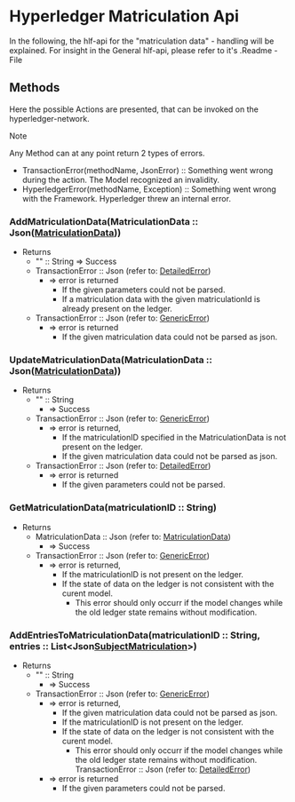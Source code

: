 # Hyperledger Matriculation Api

In the following, the hlf-api for the "matriculation data" - handling will be explained.
For insight in the General hlf-api, please refer to it's .Readme - File

## Methods

Here the possible Actions are presented, that can be invoked on the hyperledger-network.
> [!NOTE]
> Any Method can at any point return 2 types of errors. 
>  - TransactionError(methodName, JsonError) :: Something went wrong during the action. The Model recognized an invalidity.
>  - HyperledgerError(methodName, Exception) :: Something went wrong with the Framework. Hyperledger threw an internal error.

### AddMatriculationData(MatriculationData :: Json([MatriculationData](hyperledger_matriculation_api.md#MatriculationData)))
- Returns
    - "" :: String
        => Success
    - TransactionError :: Json (refer to: [DetailedError](hyperledger_matriculation_api.md#DetailedError---example))
        - => error is returned
          - If the given parameters could not be parsed.
          - If a matriculation data with the given matriculationId is already present on the ledger.
    - TransactionError :: Json (refer to: [GenericError](hyperledger_matriculation_api.md#GenericError---example))
        - => error is returned
          - If the given matriculation data could not be parsed as json.

### UpdateMatriculationData(MatriculationData :: Json([MatriculationData](hyperledger_matriculation_api.md#MatriculationData)))
- Returns
    - "" :: String
        - => Success
    - TransactionError :: Json (refer to: [GenericError](hyperledger_matriculation_api.md#GenericError))
        - => error is returned, 
          - If the matriculationID specified in the MatriculationData is not present on the ledger.
          - If the given matriculation data could not be parsed as json.
    - TransactionError :: Json (refer to: [DetailedError](hyperledger_matriculation_api.md#DetailedError))
        - => error is returned
          - If the given parameters could not be parsed.

### GetMatriculationData(matriculationID :: String)
- Returns
    - MatriculationData :: Json (refer to: [MatriculationData](hyperledger_matriculation_api.md#MatriculationData))
        - => Success
    - TransactionError :: Json (refer to: [GenericError](hyperledger_matriculation_api.md#GenericError))
        - => error is returned,
          - If the matriculationID is not present on the ledger.
          - If the state of data on the ledger is not consistent with the curent model.
            - This error should only occurr if the model changes while the old ledger state remains without modification.

### AddEntriesToMatriculationData(matriculationID :: String, entries :: List<Json[SubjectMatriculation](hyperledger_matriculation_api.md#SubjectMatriculation)>)
- Returns
    - "" :: String
      - => Success
    - TransactionError :: Json (refer to: [GenericError](hyperledger_matriculation_api.md#GenericError))
      - => error is returned,
        - If the given matriculation data could not be parsed as json.
        - If the matriculationID is not present on the ledger.
        - If the state of data on the ledger is not consistent with the curent model.
          - This error should only occurr if the model changes while the old ledger state remains without modification.
     TransactionError :: Json (refer to: [DetailedError](hyperledger_matriculation_api.md#DetailedError))
      - => error is returned
        - If the given parameters could not be parsed.